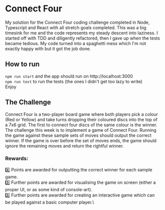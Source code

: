 # Connect Four

My solution for the Connect Four coding challenge completed in Node, Typescript and React with all stretch goals completed. This was a big timesink for me and the code represents my steady descent into laziness. I started off with TDD and diligently refactored, then I gave up when the tests became tedious. My code turned into a spaghetti mess which I'm not exactly happy with but it got the job done.

## How to run

`npm run start` and the app should run on http://localhost:3000 \
`npm run test` to run the tests (the ones I didn't get too lazy to write) \
Enjoy

## The Challenge

Connect Four is a two-player board game where both players pick a colour (Red or Yellow) and take turns dropping their coloured discs into the top of a 7x6 grid. The first to connect four discs of the same colour is the winner. The challenge this week is to implement a game of Connect Four. Running the game against these sample sets of moves should output the correct winner. If the game is over before the set of moves ends, the game should ignore the remaining moves and return the rightful winner.

### Rewards:

:four: Points are awarded for outputting the correct winner for each sample game.\
:three: Further points are awarded for visualising the game on screen (either a proper UI, or as some kind of console-art).\
:three: Further points are awarded for creating an interactive game which can be played against a basic computer player.\
